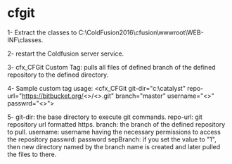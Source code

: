 # cfgit
1- Extract the classes to C:\ColdFusion2016\cfusion\wwwroot\WEB-INF\classes.

2- restart the Coldfusion server service.

3- cfx_CFGit Custom Tag: pulls all files of defined branch of the defined repository to the defined directory.

4- Sample custom tag usage:
<cfx_CFGit git-dir="c:\catalyst\" 
		  repo-url="https://bitbucket.org/<<user>>/<<branch>>.git" 
      branch="master" 
		  username="<<repository username>>"
		  passwrd="<<repository password>>">

5- git-dir: the base directory to execute git commands.
    repo-url: git repository url formatted https.
    branch: the branch of the defined repository to pull.
    username: username having the necessary permissions to access the repository
    passwrd: password
    sepBranch: if you set the value to "1", then new directory named by the branch name is created and later pulled the files to there.
